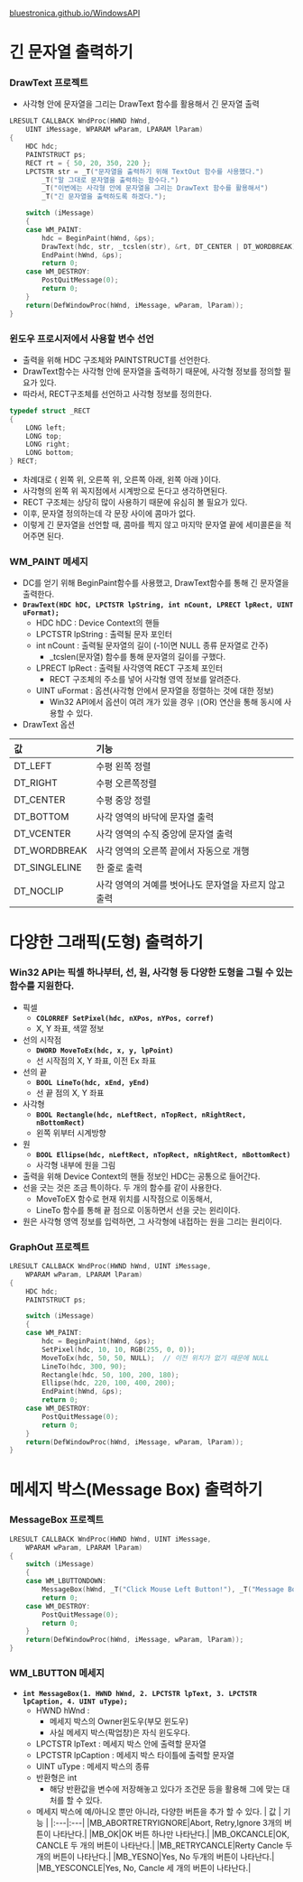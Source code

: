 [bluestronica.github.io/WindowsAPI](https://bluestronica.github.io/WindowsAPI)


# 긴 문자열 출력하기

### DrawText 프로젝트
- 사각형 안에 문자열을 그리는 DrawText 함수를 활용해서 긴 문자열 출력
```c
LRESULT CALLBACK WndProc(HWND hWnd, 
  	UINT iMessage, WPARAM wParam, LPARAM lParam)
{
	HDC hdc;
	PAINTSTRUCT ps;
	RECT rt = { 50, 20, 350, 220 };
	LPCTSTR str = _T("문자열을 출력하기 위해 TextOut 함수를 사용했다.")
		_T("말 그대로 문자열을 출력하는 함수다.")
		_T("이번에는 사각형 안에 문자열을 그리는 DrawText 함수를 활용해서")
		_T("긴 문자열을 출력하도록 하겠다.");

	switch (iMessage)
	{
	case WM_PAINT:
		hdc = BeginPaint(hWnd, &ps);
		DrawText(hdc, str, _tcslen(str), &rt, DT_CENTER | DT_WORDBREAK);
		EndPaint(hWnd, &ps);
		return 0;
	case WM_DESTROY:
		PostQuitMessage(0);
		return 0;
	}
	return(DefWindowProc(hWnd, iMessage, wParam, lParam));
}
```

### 윈도우 프로시저에서 사용할 변수 선언
- 출력을 위해 HDC 구조체와 PAINTSTRUCT를 선언한다.
- DrawText함수는 사각형 안에 문자열을 출력하기 때문에, 사각형 정보를 정의할 필요가 있다.
- 따라서, RECT구조체를 선언하고 사각형 정보를 정의한다.
```c
typedef struct _RECT
{
	LONG left;
	LONG top;
	LONG right;
	LONG bottom;
} RECT;
```
- 차례대로 { 왼쪽 위, 오른쪽 위, 오른쪽 아래, 왼쪽 아래 }이다.
- 사각형의 왼쪽 위 꼭지점에서 시계방으로 돈다고 생각하면된다.
- RECT 구조체는 상당히 많이 사용하기 때문에 유심히 볼 필요가 있다.
- 이후, 문자열 정의하는데 각 문장 사이에 콤마가 없다.
- 이렇게 긴 문자열을 선언할 때, 콤마를 찍지 않고 마지막 문자열 끝에 세미콜론을 적어주면 된다.

### WM_PAINT 메세지
- DC를 얻기 위해 BeginPaint함수를 사용했고, DrawText함수를 통해 긴 문자열을 출력한다.
- **`DrawText(HDC hDC, LPCTSTR lpString, int nCount, LPRECT lpRect, UINT uFormat);`**
  - HDC hDC : Device Context의 핸들
  - LPCTSTR lpString : 출력될 문자 포인터
  - int nCount : 출력될 문자열의 길이 (-1이면 NULL 종류 문자열로 간주)
  	- _tcslen(문자열) 함수를 통해 문자열의 길이를 구했다.	
  - LPRECT lpRect : 출력될 사각영역 RECT 구조체 포인터
  	- RECT 구조체의 주소를 넣어 사각형 영역 정보를 알려준다.
  - UINT uFormat : 옵션(사각형 안에서 문자열을 정렬하는 것에 대한 정보)
  	- Win32 API에서 옵션이 여려 개가 있을 경우 `|`(OR) 연산을 통해 동시에 사용할 수 있다.
- DrawText 옵션

| 값 | 기능 |
|:---|:---|
|DT_LEFT|수평 왼쪽 정렬|
|DT_RIGHT|수평 오른쪽정렬|
|DT_CENTER|수평 중앙 정렬|
|DT_BOTTOM|사각 영역의 바닥에 문자열 출력|
|DT_VCENTER|사각 영역의 수직 중앙에 문자열 출력|
|DT_WORDBREAK|사각 영역의 오른쪽 끝에서 자동으로 개행|
|DT_SINGLELINE|한 줄로 출력|
|DT_NOCLIP|사각 영역의 겨예를 벗어나도 문자열을 자르지 않고 출력|


# 다양한 그래픽(도형) 출력하기

### Win32 API는 픽셀 하나부터, 선, 원, 사각형 등 다양한 도형을 그릴 수 있는 함수를 지원한다.
- 픽셀
  - **`COLORREF SetPixel(hdc, nXPos, nYPos, corref)`**
  - X, Y 좌표, 색깔 정보
- 선의 시작점
  - **`DWORD MoveToEx(hdc, x, y, lpPoint)`**
  - 선 시작점의 X, Y 좌표, 이전 Ex 좌표
- 선의 끝
  - **`BOOL LineTo(hdc, xEnd, yEnd)`**
  - 선 끝 점의 X, Y 좌표
- 사각형
  - **`BOOL Rectangle(hdc, nLeftRect, nTopRect, nRightRect, nBottomRect)`**
  - 왼쪽 위부터 시계방향
- 원
  - **`BOOL Ellipse(hdc, nLeftRect, nTopRect, nRightRect, nBottomRect)`**
  - 사각형 내부에 원을 그림
- 출력을 위해 Device Context의 핸들 정보인 HDC는 공통으로 들어간다.
- 선을 긋는 것은 조금 특이하다. 두 개의 함수를 같이 사용한다.
  - MoveToEX 함수로 현재 위치를 시작점으로 이동해서,
  - LineTo 함수를 통해 끝 점으로 이동하면서 선을 긋는 윈리이다.
- 원은 사각형 영역 정보를 입력하면, 그 사각형에 내접하는 원을 그리는 원리이다.

### GraphOut 프로젝트
```c
LRESULT CALLBACK WndProc(HWND hWnd, UINT iMessage, 
	WPARAM wParam, LPARAM lParam)
{
	HDC hdc;
	PAINTSTRUCT ps;

	switch (iMessage)
	{
	case WM_PAINT:
		hdc = BeginPaint(hWnd, &ps);
		SetPixel(hdc, 10, 10, RGB(255, 0, 0));
		MoveToEx(hdc, 50, 50, NULL);  // 이전 위치가 없기 때문에 NULL
		LineTo(hdc, 300, 90);
		Rectangle(hdc, 50, 100, 200, 180);
		Ellipse(hdc, 220, 100, 400, 200);
		EndPaint(hWnd, &ps);
		return 0;
	case WM_DESTROY:
		PostQuitMessage(0);
		return 0;
	}
	return(DefWindowProc(hWnd, iMessage, wParam, lParam));
}
```

# 메세지 박스(Message Box) 출력하기

### MessageBox 프로젝트
```c
LRESULT CALLBACK WndProc(HWND hWnd, UINT iMessage, 
	WPARAM wParam, LPARAM lParam)
{
	switch (iMessage)
	{
	case WM_LBUTTONDOWN:
		MessageBox(hWnd, _T("Click Mouse Left Button!"), _T("Message Box!!"), MB_OK);
		return 0;
	case WM_DESTROY:
		PostQuitMessage(0);
		return 0;
	}
	return(DefWindowProc(hWnd, iMessage, wParam, lParam));
}
```

### WM_LBUTTON 메세지
- **`int MessageBox(1. HWND hWnd, 2. LPCTSTR lpText, 3. LPCTSTR lpCaption, 4. UINT uType);`**
  - HWND hWnd : 
    - 메세지 박스의 Owner윈도우(부모 윈도우)
    - 사실 메세지 박스(팍업창)은 자식 윈도우다.
  - LPCTSTR lpText : 메세지 박스 안에 출력할 문자열
  - LPCTSTR lpCaption : 메세지 박스 타이틀에 출력할 문자열
  - UINT uType : 메세지 박스의 종류
  - 반환형은 int
    - 해당 반환값을 변수에 저장해놓고 있다가 조건문 등을 활용해 그에 맞는 대처를 할 수 있다.
  - 메세지 박스에 예/아니오 뿐만 아니라, 다양한 버튼을 추가 할 수 있다.
| 값 | 기능 |
|:---|:---|
|MB_ABORTRETRYIGNORE|Abort, Retry,Ignore 3개의 버튼이 나타난다.|
|MB_OK|OK 버튼 하나만 나타난다.|
|MB_OKCANCLE|OK, CANCLE 두 개의 버튼이 나타난다.|
|MB_RETRYCANCLE|Rerty Cancle 두 개의 버튼이 나타난다.|
|MB_YESNO|Yes, No 두개의 버튼이 나타난다.|
|MB_YESCONCLE|Yes, No, Cancle 세 개의 버튼이 나타난다.|



